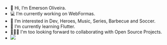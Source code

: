 - 👋 Hi, I’m Emerson Oliveira.
- 💻 I’m currently working on WebFormas.
- 👀 I’m interested in Dev, Heroes, Music, Series, Barbecue and Soccer.
- 🚀 I’m currently learning Flutter.
- 👨🏾‍💻 I'm too looking forward to collaborating with Open Source Projects.
- [<img src="https://img.shields.io/badge/LinkedIn-0077B5?style=for-the-badge&logo=linkedin&logoColor=white" />](https://www.linkedin.com/in/emeoliver/)

<!---
eoliverdev/eoliverdev is a ✨ special ✨ repository because its `README.md` (this file) appears on your GitHub profile.
You can click the Preview link to take a look at your changes.
--->
